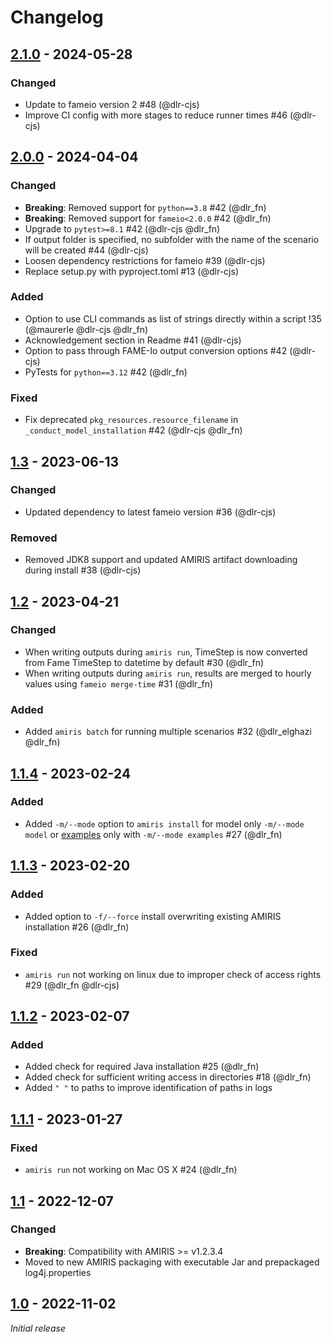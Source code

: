 <!-- SPDX-FileCopyrightText: 2024 German Aerospace Center <amiris@dlr.de>

SPDX-License-Identifier: CC0-1.0 -->

# Changelog

## [2.1.0](https://gitlab.com/dlr-ve/esy/amiris/amiris-py/-/tags/v2.1.0) - 2024-05-28
### Changed
- Update to fameio version 2 #48 (@dlr-cjs)
- Improve CI config with more stages to reduce runner times #46 (@dlr-cjs)

## [2.0.0](https://gitlab.com/dlr-ve/esy/amiris/amiris-py/-/tags/v2.0.0) - 2024-04-04
### Changed
- **Breaking**: Removed support for `python==3.8` #42 (@dlr_fn)
- **Breaking**: Removed support for `fameio<2.0.0` #42 (@dlr_fn)
- Upgrade to `pytest>=8.1` #42 (@dlr-cjs @dlr_fn)
- If output folder is specified, no subfolder with the name of the scenario will be created #44 (@dlr-cjs)
- Loosen dependency restrictions for fameio #39 (@dlr-cjs)
- Replace setup.py with pyproject.toml #13 (@dlr-cjs)

### Added
- Option to use CLI commands as list of strings directly within a script !35 (@maurerle @dlr-cjs @dlr_fn)
- Acknowledgement section in Readme #41 (@dlr-cjs)
- Option to pass through FAME-Io output conversion options #42 (@dlr-cjs)
- PyTests for `python==3.12` #42 (@dlr_fn)

### Fixed
- Fix deprecated `pkg_resources.resource_filename` in `_conduct_model_installation` #42 (@dlr-cjs @dlr_fn)

## [1.3](https://gitlab.com/dlr-ve/esy/amiris/amiris-py/-/tags/v1.3) - 2023-06-13
### Changed
- Updated dependency to latest fameio version #36 (@dlr-cjs)

### Removed
- Removed JDK8 support and updated AMIRIS artifact downloading during install #38 (@dlr-cjs)

## [1.2](https://gitlab.com/dlr-ve/esy/amiris/amiris-py/-/tags/v1.2) - 2023-04-21
### Changed
- When writing outputs during `amiris run`, TimeStep is now converted from Fame TimeStep to datetime by default #30
  (@dlr_fn)
- When writing outputs during `amiris run`, results are merged to hourly values using `fameio merge-time` #31 (@dlr_fn)

### Added
- Added `amiris batch` for running multiple scenarios #32 (@dlr_elghazi @dlr_fn)

## [1.1.4](https://gitlab.com/dlr-ve/esy/amiris/amiris-py/-/tags/v1.1.4) - 2023-02-24
### Added
- Added `-m/--mode` option to `amiris install` for model only `-m/--mode model`
  or [examples](https://gitlab.com/dlr-ve/esy/amiris/examples) only with `-m/--mode examples` #27 (@dlr_fn)

## [1.1.3](https://gitlab.com/dlr-ve/esy/amiris/amiris-py/-/tags/v1.1.3) - 2023-02-20
### Added
- Added option to `-f/--force` install overwriting existing AMIRIS installation #26 (@dlr_fn)

### Fixed
- `amiris run` not working on linux due to improper check of access rights #29 (@dlr_fn @dlr-cjs)

## [1.1.2](https://gitlab.com/dlr-ve/esy/amiris/amiris-py/-/tags/v1.1.2) - 2023-02-07
### Added
- Added check for required Java installation #25 (@dlr_fn)
- Added check for sufficient writing access in directories #18 (@dlr_fn)
- Added `" "` to paths to improve identification of paths in logs

## [1.1.1](https://gitlab.com/dlr-ve/esy/amiris/amiris-py/-/tags/v1.1.1) - 2023-01-27
### Fixed
- `amiris run` not working on Mac OS X #24 (@dlr_fn)

## [1.1](https://gitlab.com/dlr-ve/esy/amiris/amiris-py/-/tags/v1.1) - 2022-12-07
### Changed
- **Breaking**: Compatibility with AMIRIS >= v1.2.3.4
- Moved to new AMIRIS packaging with executable Jar and prepackaged log4j.properties

## [1.0](https://gitlab.com/dlr-ve/esy/amiris/amiris-py/-/tags/v1.0) - 2022-11-02
_Initial release_